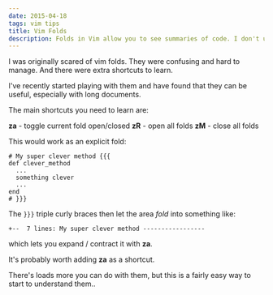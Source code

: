 ```yaml
---
date: 2015-04-18
tags: vim tips
title: Vim Folds
description: Folds in Vim allow you to see summaries of code. I don't use them as much as I should.
---
```


I was originally scared of vim folds. They were confusing and hard to manage. And there were extra shortcuts to learn.

I've recently started playing with them and have found that they can be useful, especially with long documents.

The main shortcuts you need to learn are:

**za** - toggle current fold open/closed
**zR** - open all folds
**zM** - close all folds

This would work as an explicit fold:

    # My super clever method {{{
    def clever_method
      ...
      something clever
      ...
    end
    # }}}

The `}}}` triple curly braces then let the area _fold_ into something like:

    +--  7 lines: My super clever method -----------------

which lets you expand / contract it with **za**.

It's probably worth adding **za** as a shortcut.

There's loads more you can do with them, but this is a fairly easy way to start to understand them..
